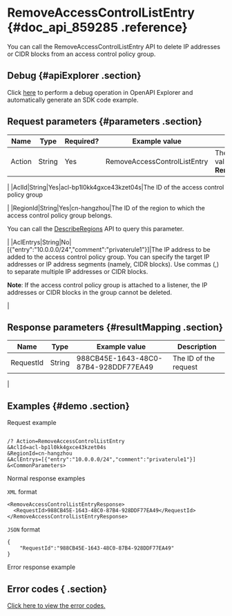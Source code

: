 # RemoveAccessControlListEntry {#doc_api_859285 .reference}

You can call the RemoveAccessControlListEntry API to delete IP addresses or CIDR blocks from an access control policy group.

## Debug {#apiExplorer .section}

Click [here](https://api.aliyun.com/#product=Slb&api=RemoveAccessControlListEntry) to perform a debug operation in OpenAPI Explorer and automatically generate an SDK code example.

## Request parameters {#parameters .section}

|Name|Type|Required?|Example value|Description|
|----|----|---------|-------------|-----------|
|Action|String|Yes|RemoveAccessControlListEntry|The action to perform. Valid value: **RemoveAccessControlListEntry**.

 |
|AclId|String|Yes|acl-bp1l0kk4gxce43kzet04s|The ID of the access control policy group

 |
|RegionId|String|Yes|cn-hangzhou|The ID of the region to which the access control policy group belongs.

 You can call the [DescribeRegions](~~27584~~) API to query this parameter.

 |
|AclEntrys|String|No|\[\{"entry":"10.0.0.0/24","comment":"privaterule1"\}\]|The IP address to be added to the access control policy group. You can specify the target IP addresses or IP address segments \(namely, CIDR blocks\). Use commas \(,\) to separate multiple IP addresses or CIDR blocks.

 **Note**: If the access control policy group is attached to a listener, the IP addresses or CIDR blocks in the group cannot be deleted.

 |

## Response parameters {#resultMapping .section}

|Name|Type|Example value|Description|
|----|----|-------------|-----------|
|RequestId|String|988CB45E-1643-48C0-87B4-928DDF77EA49|The ID of the request

 |

## Examples {#demo .section}

Request example

``` {#request_demo}

/? Action=RemoveAccessControlListEntry
&AclId=acl-bp1l0kk4gxce43kzet04s
&RegionId=cn-hangzhou
&AclEntrys=[{"entry":"10.0.0.0/24","comment":"privaterule1"}]
&<CommonParameters>

```

Normal response examples

`XML` format

``` {#xml_return_success_demo}
<RemoveAccessControlListEntryResponse>
  <RequestId>988CB45E-1643-48C0-87B4-928DDF77EA49</RequestId>
</RemoveAccessControlListEntryResponse>

```

`JSON` format

``` {#json_return_success_demo}
{
	"RequestId":"988CB45E-1643-48C0-87B4-928DDF77EA49"
}
```

Error response example

## Error codes { .section}

[Click here to view the error codes.](https://error-center.aliyun.com/status/product/Slb)

